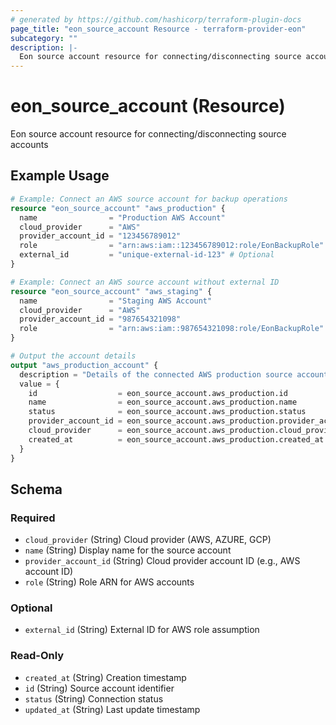 ```yaml
---
# generated by https://github.com/hashicorp/terraform-plugin-docs
page_title: "eon_source_account Resource - terraform-provider-eon"
subcategory: ""
description: |-
  Eon source account resource for connecting/disconnecting source accounts
---
```


# eon_source_account (Resource)

Eon source account resource for connecting/disconnecting source accounts

## Example Usage

```terraform
# Example: Connect an AWS source account for backup operations
resource "eon_source_account" "aws_production" {
  name                = "Production AWS Account"
  cloud_provider      = "AWS"
  provider_account_id = "123456789012"
  role                = "arn:aws:iam::123456789012:role/EonBackupRole"
  external_id         = "unique-external-id-123" # Optional
}

# Example: Connect an AWS source account without external ID
resource "eon_source_account" "aws_staging" {
  name                = "Staging AWS Account"
  cloud_provider      = "AWS"
  provider_account_id = "987654321098"
  role                = "arn:aws:iam::987654321098:role/EonBackupRole"
}

# Output the account details
output "aws_production_account" {
  description = "Details of the connected AWS production source account"
  value = {
    id                  = eon_source_account.aws_production.id
    name                = eon_source_account.aws_production.name
    status              = eon_source_account.aws_production.status
    provider_account_id = eon_source_account.aws_production.provider_account_id
    cloud_provider      = eon_source_account.aws_production.cloud_provider
    created_at          = eon_source_account.aws_production.created_at
  }
}
```

<!-- schema generated by tfplugindocs -->
## Schema

### Required

- `cloud_provider` (String) Cloud provider (AWS, AZURE, GCP)
- `name` (String) Display name for the source account
- `provider_account_id` (String) Cloud provider account ID (e.g., AWS account ID)
- `role` (String) Role ARN for AWS accounts

### Optional

- `external_id` (String) External ID for AWS role assumption

### Read-Only

- `created_at` (String) Creation timestamp
- `id` (String) Source account identifier
- `status` (String) Connection status
- `updated_at` (String) Last update timestamp
